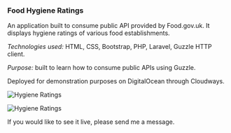 ### Food Hygiene Ratings

An application built to consume public API provided by Food.gov.uk. It displays hygiene ratings of various food establishments.

*Technologies used:* HTML, CSS, Bootstrap, PHP, Laravel, Guzzle HTTP client.

*Purpose:* built to learn how to consume public APIs using Guzzle.

Deployed for demonstration purposes on DigitalOcean through Cloudways. 

![Hygiene Ratings](http://phpstack-228259-800159.cloudwaysapps.com/screenshots/hr.png)

![Hygiene Ratings](http://phpstack-228259-800159.cloudwaysapps.com/screenshots/hr2.png)

If you would like to see it live, please send me a message.
